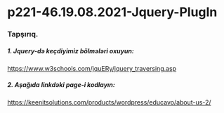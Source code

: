 # p221-46.19.08.2021-Jquery-PlugIn



### Tapşırıq.



##### 1. Jquery-də keçdiyimiz bölmələri oxuyun:
https://www.w3schools.com/jquERy/jquery_traversing.asp



##### 2. Aşağıda linkdəki page-i kodlayın:
https://keenitsolutions.com/products/wordpress/educavo/about-us-2/





